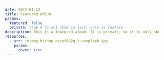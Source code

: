```yaml
---
date: 2023-01-12
title: Featured Album
params:
  featured: false
  private: true # do not show in list, only as feature
description: This is a featured album. It is private, so it is only shown on the homepage.
resources:
  - src: jeremy-bishop-pjszS6Q2g_Y-unsplash.jpg
    params:
      cover: true
---
```

